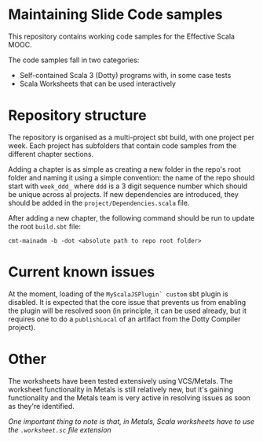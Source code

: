 # Maintaining Slide Code samples

This repository contains working code samples for the
Effective Scala MOOC.

The code samples fall in two categories:

- Self-contained Scala 3 (Dotty) programs with, in some
  case tests
- Scala Worksheets that can be used interactively

# Repository structure

The repository is organised as a multi-project sbt build,
with one project per week. Each project has subfolders
that contain code samples from the different chapter sections.

Adding a chapter is as simple as creating a new folder in the
repo's root folder and naming it using a simple convention:
the name of the repo should start with `week_ddd_` where `ddd`
is a 3 digit sequence number which should be unique across al
projects. If new dependencies are introduced, they should be 
added in the `project/Dependencies.scala` file.

After adding a new chapter, the following command should be run
to update the root `build.sbt` file:

```
cmt-mainadm -b -dot <absolute path to repo root folder>
```

# Current known issues

At the moment, loading of the ``MyScalaJSPlugin` custom`` sbt plugin
is disabled. It is expected that the core issue that prevents us from
enabling the plugin will be resolved soon (in principle, it can be
used already, but it requires one to do a `publishLocal` of an
artifact from the Dotty Compiler project).

# Other

The worksheets have been tested extensively using VCS/Metals. The
worksheet functionality in Metals is still relatively new, but it's
gaining functionality and the Metals team is very active in resolving
issues as soon as they're identified.

_One important thing to note is that, in Metals, Scala worksheets have to
use the `.worksheet.sc` file extension_